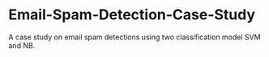# Email-Spam-Detection-Case-Study
A case study on email spam detections using two classification model SVM and NB.

